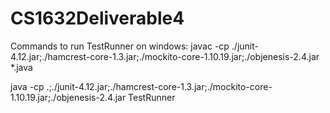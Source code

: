 # CS1632Deliverable4

Commands to run TestRunner on windows:
javac -cp ./junit-4.12.jar;./hamcrest-core-1.3.jar;./mockito-core-1.10.19.jar;./objenesis-2.4.jar *.java

java -cp .;./junit-4.12.jar;./hamcrest-core-1.3.jar;./mockito-core-1.10.19.jar;./objenesis-2.4.jar TestRunner
